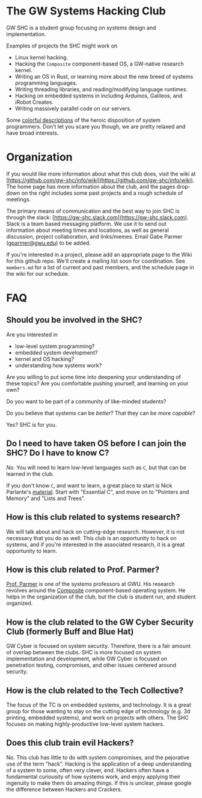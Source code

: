 The GW Systems Hacking Club
===========================

GW SHC is a student group focusing on systems design and implementation.

Examples of projects the SHC might work on

- Linux kernel hacking.
- Hacking the `Composite` component-based OS, a GW-native research kernel.
- Writing an OS in Rust, or learning more about the new breed of systems programming languages.
- Writing threading libraries, and reading/modifying language runtimes.
- Hacking on embedded systems in including Arduinos, Galileos, and iRobot Creates.
- Writing massively parallel code on our servers.

Some [colorful descriptions](https://www.usenix.org/system/files/1311_05-08_mickens.pdf) of the heroic disposition of system programmers.
Don't let you scare you though, we are pretty relaxed and have broad interests.

Organization
============

If you would like more information about what this club does, visit the wiki at [https://github.com/gw-shc/info/wiki](https://github.com/gw-shc/info/wiki).  The home page has more information about the club, and the pages drop-down on the right includes some past projects and a rough schedule of meetings.  

The primary means of communication and the best way to join SHC is through the slack: [https://gw-shc.slack.com](https://gw-shc.slack.com).  Slack is a team based messaging platform.   We use it to send out information about meeting times and locations, as well as general discussion, project collaboration, and links/memes.  Email Gabe Parmer (gparmer@gwu.edu) to be added. 

If you're interested in a project, please add an appropriate page to the Wiki for this github repo.  We'll create a mailing list soon for coordination.  See `members.md` for a list of current and past members, and the schedule page in the wiki for our schedule.  

FAQ
===

Should you be involved in the SHC?
----------------------------------

Are you interested in

- low-level system programming?
- embedded system development?
- kernel and OS hacking?
- understanding how systems work?

Are you willing to put some time into deepening your understanding of these topics?  Are you comfortable pushing yourself, and learning on your own?

Do you want to be part of a community of like-minded students?

Do you believe that systems can be *better*?  That they can be more *capable*?

Yes?  SHC is for you.

Do I need to have taken OS before I can join the SHC?  Do I have to know C?
---------------------------------------------------------------------------

*No.*  You will need to learn low-level languages such as `C`, but that can be learned in the club.

If you don't know `C`, and want to learn, a great place to start is Nick Parlante's [material](http://cslibrary.stanford.edu/).  Start with "Essential C", and move on to "Pointers and Memory" and "Lists and Trees".

How is this club related to systems research?
---------------------------------------------

We will talk about and hack on cutting-edge research.  However, it is not necessary that you do as well.  This club is an opportunity to hack on systems, and if you're interested in the associated research, it is a great opportunity to learn.

How is this club related to Prof. Parmer?
-----------------------------------------

[Prof. Parmer](http://www.seas.gwu.edu/~gparmer/) is one of the systems professors at GWU.  His research revolves around the [Composite](http://composite.seas.gwu.edu) component-based operating system.  He helps in the organization of the club, but the club is student run, and student organized.

How is the club related to the GW Cyber Security Club (formerly Buff and Blue Hat)
----------------------------------------------------------------------------------

GW Cyber is focused on system security.  Therefore, there is a fair amount of overlap between the clubs.  SHC is more focused on system implementation and development, while GW Cyber is focused on penetration testing, compromises, and other issues centered around security.

How is the club related to the Tech Collective?
-----------------------------------------------

The focus of the TC is on embedded systems, and technology.  It is a great group for those wanting to stay on the cutting edge of technology (e.g. 3d printing, embedded systems), and work on projects with others.  The SHC focuses on making highly-productive low-level system hackers.

Does this club train evil Hackers?
----------------------------------

No.  This club has little to do with system compromises, and the pejorative use of the term "hack".  Hacking is the application of a deep understanding of a system to some, often very clever, end.  Hackers often have a fundamental curiousity of how systems work, and enjoy applying their ingenuity to make them do amazing things.  If this is unclear, please google the difference between Hackers and Crackers.
